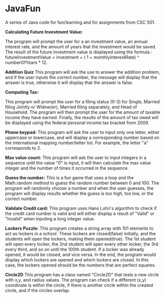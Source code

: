 # JavaFun
A series of Java code for fun/learning and for assignments from CSC 501.

**Calculating Future Investment Value:**

  The program will prompt the user for a an investment value, an annual interest rate, and the amount of years that the investment would be saved. The result of the future investment value is displayed using the formula : futureInvestmentValue = investment + ( 1 + monthlyInterestRate) ^ numberOfYears * 12.

**Addition Quiz**
  This program will ask the use to answer the addition problem, and if the user inputs the correct number, the message will display that the answer is true, otherwise it will display that the answer is false.

  
 **Computing Tax:**
  
  This program will prompt the user for a filing status (0-3) for Single, Married filing Jointly or Widow(er), Married filing separately, and Head of Household. The program will then prompt the user for the amount of taxable income they have earned. Finally, the results of the amount of tax owed will be displayed using the federal personal income tax bracket from 2009.
  
  
**Phone keypad:**
  This program will ask the user to input only one letter, either uppercase or lowercase, and will display a corresponding number based on the international mapping number/letter list. For example, the letter "a" corresponds to 2. 


**Max value count:**
  This program will ask the user to input integers in a sequence until the value "0" is input, it will then calculate the max value integer and the number of times it occurred in the sequence.


**Guess the number:**
  This is a fun game that uses a loop and the Math.random method to guess the random number between 0 and 100. The program will randomly choose a number and when the user guesses, the program will display results whether the guess is too high, too low, or the correct number.


**Validate Credit card:**
  This program uses Hans Luhn's algorithm to check if the credit card number is valid and will either display a result of "Valid" or "Invalid" when inputing a long integer value.

**Lockers Puzzle:**
  This program creates a string array with 101 elements to act as lockers in a school. These lockers are closed(false) initially, and the students will open the lockers, making them opened(true). The 1st student will open every locker, the 2nd student will open every other locker, the 3rd every third, and so on until the 100th student. If a locker was already opened, it would be closed, and vice versa. In the end, the program would display which lockers are opened and which lockers are closed. In this case, the lockers opened should be the numbers that are perfect squares.
  
  **Circle2D**
  This program has a class named "Circle2D" that tests a new circle with x,y, and radius values. The program can check if a different (x,y) coordinate is within the circle, if there is another circle within the created circle, and if the circles overlap.
